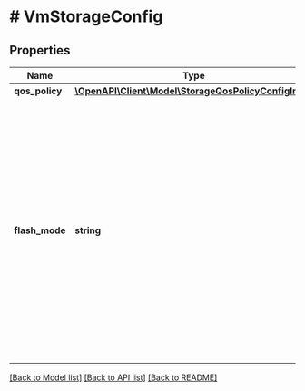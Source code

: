 # # VmStorageConfig

## Properties

Name | Type | Description | Notes
------------ | ------------- | ------------- | -------------
**qos_policy** | [**\OpenAPI\Client\Model\StorageQosPolicyConfigInput**](StorageQosPolicyConfigInput.md) |  | [optional]
**flash_mode** | **string** | State of the storage policy to pin virtual disks to the hot tier. When specified as a VM attribute, the storage policy applies to all virtual disks of the VM unless overridden by the same attribute specified for a virtual disk. | [optional]

[[Back to Model list]](../../README.md#models) [[Back to API list]](../../README.md#endpoints) [[Back to README]](../../README.md)
